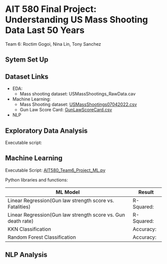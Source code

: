 # AIT 580 Final Project:<br/>Understanding US Mass Shooting Data Last 50 Years
  Team 6: Roctim Gogoi, Nina Lin, Tony Sanchez
## Sytem Set Up

## Dataset Links
* EDA:
   - Mass shooting dataset: USMassShootings_RawData.cav
* Machine Learning: 
   - Mass Shooting dataset: [USMassShootings07042022.csv](https://github.com/linxiuyun93/AIT580_Team6_Final-Project/blob/main/USMassShootings07042022.csv)
   - Gun Law Score Card: [GunLawScoreCard.csv](https://github.com/linxiuyun93/AIT580_Team6_Final-Project/blob/main/GunLawScoreCard.csv)
* NLP

## Exploratory Data Analysis
Executable script: 

## Machine Learning
Executable Script: [AIT580_Team6_Project_ML.py](https://github.com/linxiuyun93/AIT580_Team6_Final-Project/blob/main/AIT580_Team6_Project_ML.py)

Python libraries and functions:

|ML Model|Result|
|--------|------|
|Linear Regression(Gun law strength score vs. Fatalities)|R-Squared: |
|Linear Regression(Gun law strength score vs. Gun death rate)|R-Squared: |
|KKN Classification|Accuracy:  |
|Random Forest Classification|Accuracy: |
## NLP Analysis

